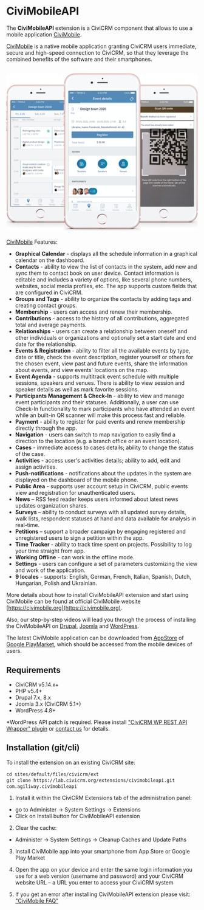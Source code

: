 # CiviMobileAPI

The **CiviMobileAPI** extension is a CiviCRM component that allows to use a mobile application [CiviMobile](https://civimobile.org).

[CiviMobile](https://civimobile.org) is a native mobile application granting CiviCRM users immediate, secure and high-speed connection to CiviCRM, so that they leverage the combined benefits of the software and their smartphones.

## ![Screenshot](./img/civimobileapi.png)

[CiviMobile](https://civimobile.org) Features:

- **Graphical Calendar** - displays all the schedule information in a graphical calendar on the dashboard.
- **Contacts** - ability to view the list of contacts in the system, add new and sync them to contact book on user device. Contact information is editable and includes a variety of options, like several phone numbers, websites, social media profiles, etc. The app supports custom fields that are configured in CiviCRM.
- **Groups and Tags** - ability to organize the contacts by adding tags and creating contact groups.
- **Membership** - users can access and renew their membership.
- **Contributions** - access to the history of all contributions, aggregated total and average payments.
- **Relationships** - users can create a relationship between oneself and other individuals or organizations and optionally set a start date and end date for the relationship.
- **Events &amp; Registration** - ability to filter all the available events by type, date or title, check the event description, register yourself or others for the chosen event, view past and future events, share the information about events, and view events&#39; locations on the map.
- **Event Agenda** - supports multitrack event schedule with multiple sessions, speakers and venues. There is ability to view session and speaker details as well as mark favorite sessions.
- **Participants Management &amp; Check-In** - ability to view and manage event participants and their statuses. Additionally, a user can use Check-In functionality to mark participants who have attended an event while an built-in QR scanner will make this process fast and reliable.
- **Payment** - ability to register for paid events and renew membership directly through the app.
- **Navigation** - users can switch to map navigation to easily find a direction to the location (e.g. a branch office or an event location).
- **Cases** - immediate access to cases details; ability to change the status of the case.
- **Activities** - access user&#39;s activities details; ability to add, edit and assign activities.
- **Push-notifications** - notifications about the updates in the system are displayed on the dashboard of the mobile phone.
- **Public Area** - supports user account setup in CiviCRM, public events view and registration for unauthenticated users.
- **News** – RSS feed reader keeps users informed about latest news updates organization shares.
- **Surveys** – ability to conduct surveys with all updated survey details, walk lists, respondent statuses at hand and data available for analysis in real-time.
- **Petitions** – support a broader campaign by engaging registered and unregistered users to sign a petition within the app.
- **Time Tracker** - ability to track time spent on projects. Possibility to log your time straight from app.
- **Working Offline** - can work in the offline mode.
- **Settings** - users can configure a set of parameters customizing the view and work of the application.
- **9 locales** - supports: English, German, French, Italian, Spanish, Dutch, Hungarian, Polish and Ukrainian.

More details about how to install CiviMobileAPI extension and start using CiviMobile can be found at official CiviMobile website [https://civimobile.org](https://civimobile.org).

Also, our step-by-step videos will lead you through the process of installing the CiviMobileAPI on [Drupal](https://www.youtube.com/watch?v=jNVMLSfU1ug), [Joomla](https://www.youtube.com/watch?v=mli8HkxVu60) and [WordPress](https://www.youtube.com/watch?v=mDjHEglfVT4&t=4s).

The latest CiviMobile application can be downloaded from [AppStore](https://itunes.apple.com/us/app/civimobile/id1404824793?mt=8) of [Google PlayMarket](https://play.google.com/store/apps/details?id=com.agiliway.civimobile), which should be accessed from the mobile devices of users.


## Requirements

- CiviCRM v5.14.x+
- PHP v5.4+
- Drupal 7.x, 8.x
- Joomla 3.x (CiviCRM 5.1+)
- WordPress 4.8+

*WordPress API patch is required. Please install ["CiviCRM WP REST API Wrapper" plugin](https://github.com/mecachisenros/civicrm-wp-rest) or [contact us](mailto:civicrm@agiliway.com) for details.

## Installation (git/cli)

To install the extension on an existing CiviCRM site:

```
cd sites/default/files/civicrm/ext
git clone https://lab.civicrm.org/extensions/civimobileapi.git com.agiliway.civimobileapi
```

1. Install it within the CiviCRM Extensions tab of the administration panel:

- go to Administer -> System Settings -> Extensions
- Click on Install button for CiviMobileAPI extension

2. Clear the cache:

- Administer -> System Settings -> Cleanup Caches and Update Paths

3. Install CiviMobile app into your smartphone from App Store or Google Play Market

4. Open the app on your device and enter the same login information you use for a web version (username and password) and your CiviCRM website URL – a URL you enter to access your CiviCRM system

5. If you get an error after installing CiviMobileAPI extension please visit: ["CiviMobile FAQ"](https://civimobile.org/faq/)
